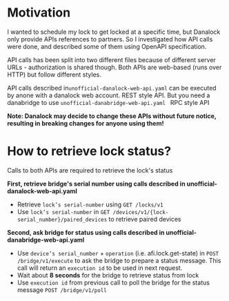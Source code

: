 # Motivation
I wanted to schedule my lock to get locked at a specific time, but Danalock only provide APIs references to partners. So I investigated how API calls were done, and described some of them using OpenAPI specification.

API calls has been split into two different files because of different server URLs - authorization is shared though.
Both APIs are web-based (runs over HTTP) but follow different styles.

API calls described in``unofficial-danalock-web-api.yaml`` can be executed by anone with a danalock web account. REST style API. But you need a danabridge to use ``unofficial-danabridge-web-api.yaml `` RPC style API

**Note: Danalock may decide to change these APIs without future notice, resulting in breaking changes for anyone using them!**

 
# How to retrieve lock status?
Calls to both APIs are required to retrieve the lock's status

**First, retrieve bridge's serial number using calls described in  unofficial-danalock-web-api.yaml**
* Retrieve ``lock’s serial-number`` using ``GET /locks/v1``
* Use ``lock’s serial-number`` in ``GET /devices/v1/{lock-serial_number}/paired_devices`` to retrieve paired devices

**Second, ask bridge for status using calls described in unofficial-danabridge-web-api.yaml**
* Use ``device’s serial_number`` + ``operation`` (i.e. afi.lock.get-state)  in ``POST /bridge/v1/execute`` to ask the bridge to prepare a status message. This call will return an ``execution id`` to be used in next request.
* Wait about **8 seconds** for the bridge to retrieve status from lock
* Use ``execution id`` from previous call to poll the bridge for the status message ``POST /bridge/v1/poll``

